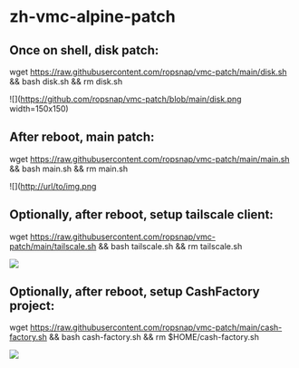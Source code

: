 # zh-vmc-alpine-patch

## Once on shell, disk patch:

  wget https://raw.githubusercontent.com/ropsnap/vmc-patch/main/disk.sh && bash disk.sh && rm disk.sh
  
  ![](https://github.com/ropsnap/vmc-patch/blob/main/disk.png width=150x150)
  
## After reboot, main patch:
  
  wget https://raw.githubusercontent.com/ropsnap/vmc-patch/main/main.sh && bash main.sh && rm main.sh

  ![]([http://url/to/img.png](https://github.com/ropsnap/vmc-patch/blob/main/disk.png?raw=true)

## Optionally, after reboot, setup tailscale client:

  wget https://raw.githubusercontent.com/ropsnap/vmc-patch/main/tailscale.sh && bash tailscale.sh && rm tailscale.sh
  
  ![](http://url/to/img.png)

## Optionally, after reboot, setup CashFactory project:

  wget https://raw.githubusercontent.com/ropsnap/vmc-patch/main/cash-factory.sh && bash cash-factory.sh && rm $HOME/cash-factory.sh

  ![](http://url/to/img.png)
